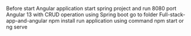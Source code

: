 Before start Angular application start spring project and run 8080 port
Angular 13 with CRUD operation using Spring boot
go to folder Full-stack-app-and-angular
npm install
run application using command npm start or ng serve
